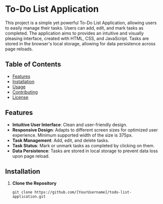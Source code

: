 # To-Do List Application

This project is a simple yet powerful To-Do List Application, allowing users to easily manage their tasks. Users can add, edit, and mark tasks as completed. The application aims to provides an intuitive and visually pleasing interface, created with HTML, CSS, and JavaScript. Tasks are stored in the browser's local storage, allowing for data persistence across page reloads.

## Table of Contents

- [Features](#features)
- [Installation](#installation)
- [Usage](#usage)
- [Contributing](#contributing)
- [License](#license)

## Features

- **Intuitive User Interface**: Clean and user-friendly design.
- **Responsive Design**: Adapts to different screen sizes for optimized user experience. Minimum supported width of the size is 375px.
- **Task Management**: Add, edit, and delete tasks.
- **Task Status**: Mark or unmark tasks as completed by clicking on them.
- **Data Persistence**: Tasks are stored in local storage to prevent data loss upon page reload.

## Installation

1. **Clone the Repository**
   ````
   git clone https://github.com/[YourUsername]/todo-list-application.git
  ````
